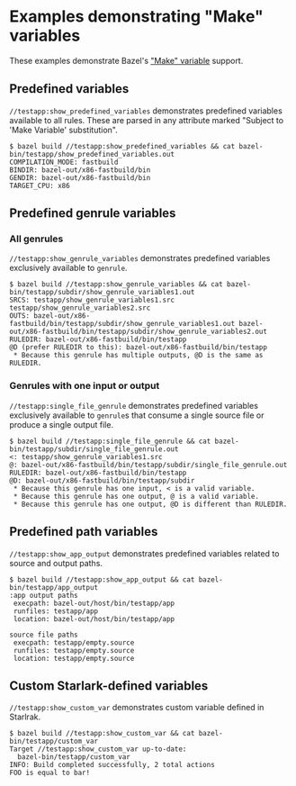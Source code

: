 # Examples demonstrating "Make" variables

These examples demonstrate Bazel's ["Make"
variable](https://docs.bazel.build/versions/master/be/make-variables.html)
support.

## Predefined variables
`//testapp:show_predefined_variables` demonstrates predefined variables
available to all rules. These are parsed in any attribute marked "Subject to
'Make Variable' substitution".
```
$ bazel build //testapp:show_predefined_variables && cat bazel-bin/testapp/show_predefined_variables.out
COMPILATION_MODE: fastbuild
BINDIR: bazel-out/x86-fastbuild/bin
GENDIR: bazel-out/x86-fastbuild/bin
TARGET_CPU: x86
```

## Predefined genrule variables

### All genrules
`//testapp:show_genrule_variables` demonstrates predefined variables exclusively
available to `genrule`.
```
$ bazel build //testapp:show_genrule_variables && cat bazel-bin/testapp/subdir/show_genrule_variables1.out
SRCS: testapp/show_genrule_variables1.src testapp/show_genrule_variables2.src
OUTS: bazel-out/x86-fastbuild/bin/testapp/subdir/show_genrule_variables1.out bazel-out/x86-fastbuild/bin/testapp/subdir/show_genrule_variables2.out
RULEDIR: bazel-out/x86-fastbuild/bin/testapp
@D (prefer RULEDIR to this): bazel-out/x86-fastbuild/bin/testapp
 * Because this genrule has multiple outputs, @D is the same as RULEDIR.
```

### Genrules with one input or output
`//testapp:single_file_genrule` demonstrates predefined variables exclusively
available to `genrule`s that consume a single source file or produce a single
output file.
```
$ bazel build //testapp:single_file_genrule && cat bazel-bin/testapp/subdir/single_file_genrule.out
<: testapp/show_genrule_variables1.src
@: bazel-out/x86-fastbuild/bin/testapp/subdir/single_file_genrule.out
RULEDIR: bazel-out/x86-fastbuild/bin/testapp
@D: bazel-out/x86-fastbuild/bin/testapp/subdir
 * Because this genrule has one input, < is a valid variable.
 * Because this genrule has one output, @ is a valid variable.
 * Because this genrule has one output, @D is different than RULEDIR.
```

## Predefined path variables
`//testapp:show_app_output` demonstrates predefined variables related to source
and output paths.
```
$ bazel build //testapp:show_app_output && cat bazel-bin/testapp/app_output
:app output paths
 execpath: bazel-out/host/bin/testapp/app
 runfiles: testapp/app
 location: bazel-out/host/bin/testapp/app

source file paths
 execpath: testapp/empty.source
 runfiles: testapp/empty.source
 location: testapp/empty.source
```

## Custom Starlark-defined variables
`//testapp:show_custom_var` demonstrates custom variable defined in Starlrak.
```
$ bazel build //testapp:show_custom_var && cat bazel-bin/testapp/custom_var
Target //testapp:show_custom_var up-to-date:
  bazel-bin/testapp/custom_var
INFO: Build completed successfully, 2 total actions
FOO is equal to bar!
```

